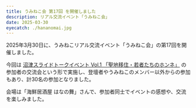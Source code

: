 ```yaml
---
title: うみねこ会 第17回 を開催しました
description: リアル交流イベント「うみねこ会」
date: 2025-03-30
eyecatch: ./hananomai.jpg
---
```


2025年3月30日に、うみねこリアル交流イベント「うみねこ会」の第17回を開催しました。

今回は [沼津スライドトークイベント Vol.1 「聖地移住・若者たちのホンネ」](./numasura01-iju-presentation.html) の参加者の交流会という形で実施し、登壇者やうみねこのメンバー以外からの参加もあり、計30名の参加となりました。

会場は「海鮮居酒屋 はなの舞」さんで、参加者同士でイベントの感想や、交流を楽しみました。
